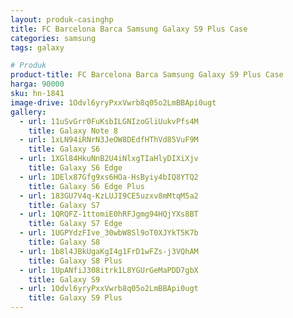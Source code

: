```yaml
---
layout: produk-casinghp
title: FC Barcelona Barca Samsung Galaxy S9 Plus Case
categories: samsung
tags: galaxy

# Produk
product-title: FC Barcelona Barca Samsung Galaxy S9 Plus Case
harga: 90000
sku: hn-1841
image-drive: 1Odvl6yryPxxVwrb8q05o2LmBBApi0ugt
gallery:
  - url: 11uSvGrr0FuKsbILGNIzoGliUukvPfs4M
    title: Galaxy Note 8
  - url: 1xLN94iRNrN3JeOW8DEdfHThVd85VuF9M
    title: Galaxy S6
  - url: 1XGl84HkuNnB2U4iNlxgTIaHlyDIXiXjv
    title: Galaxy S6 Edge
  - url: 1DElx87Gfg9xs6HOa-HsByiy4bIQ8YTQ2
    title: Galaxy S6 Edge Plus
  - url: 183GU7V4q-KzLUJI9CE5uzxv8mMtqM5a2
    title: Galaxy S7
  - url: 1QRQFZ-1ttomiE0hRFJgmg94HQjYXs8BT
    title: Galaxy S7 Edge
  - url: 1UGPYdzFIve_30wbW8Sl9oT0XJYkT5K7b
    title: Galaxy S8
  - url: 1b8l4JBkUgaKgI4g1FrD1wFZs-j3VQhAM
    title: Galaxy S8 Plus
  - url: 1UpANfiJ308itrk1L8YGUrGeMaPDD7gbX
    title: Galaxy S9
  - url: 1Odvl6yryPxxVwrb8q05o2LmBBApi0ugt
    title: Galaxy S9 Plus
---
```

